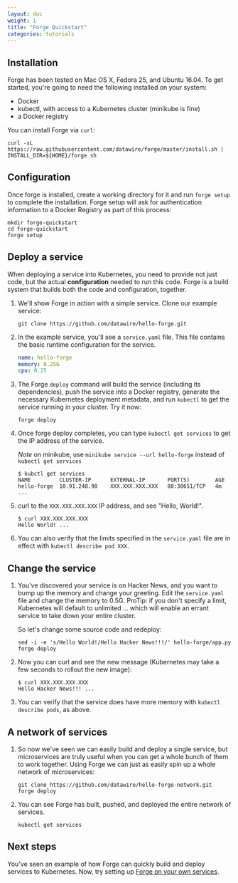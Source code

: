 ```yaml
---
layout: doc
weight: 1
title: "Forge Quickstart"
categories: tutorials
---
```


## Installation

Forge has been tested on Mac OS X, Fedora 25, and Ubuntu 16.04. To get started, you're going to need the following installed on your system:

* Docker
* kubectl, with access to a Kubernetes cluster (minikube is fine)
* a Docker registry

You can install Forge via `curl`:

```
curl -sL https://raw.githubusercontent.com/datawire/forge/master/install.sh | INSTALL_DIR=${HOME}/forge sh
```

## Configuration

Once forge is installed, create a working directory for it and run `forge setup` to complete the installation. Forge setup will ask for authentication information to a Docker Registry as part of this process:

```
mkdir forge-quickstart
cd forge-quickstart
forge setup
```

## Deploy a service

When deploying a service into Kubernetes, you need to provide not just code, but the actual <strong>configuration</strong> needed to run this code. Forge is a build system that builds both the code and configuration, together.

1. We'll show Forge in action with a simple service. Clone our example service:

   ```
   git clone https://github.com/datawire/hello-forge.git
   ```

2. In the example service, you'll see a `service.yaml` file. This file contains the basic runtime configuration for the service.

   ```yaml
   name: hello-forge
   memory: 0.25G
   cpu: 0.25
   ```

3. The Forge `deploy` command will build the service (including its dependencies), push the service into a Docker registry, generate the necessary Kubernetes deployment metadata, and run `kubectl` to get the service running in your cluster. Try it now:

   ```
   forge deploy
   ```

4. Once forge deploy completes, you can type `kubectl get services` to
   get the IP address of the service.

   *Note* on minikube, use `minikube service --url hello-forge` instead of `kubectl get services`

   ```
   $ kubctl get services
   NAME         CLUSTER-IP      EXTERNAL-IP       PORT(S)        AGE
   hello-forge  10.91.248.98    XXX.XXX.XXX.XXX   80:30651/TCP   4m
   ...
   ```

5. curl to the `XXX.XXX.XXX.XXX` IP address, and see "Hello, World!".


   ```
   $ curl XXX.XXX.XXX.XXX
   Hello World! ...
   ```

6. You can also verify that the limits specified in the `service.yaml` file are in effect with `kubectl describe pod XXX`.

## Change the service

1. You've discovered your service is on Hacker News, and you want to bump up the memory and change your greeting. Edit the `service.yaml` file and change the memory to 0.5G. ProTip: if you don't specify a limit, Kubernetes will default to unlimited ... which will enable an errant service to take down your entire cluster.

   So let's change some source code and redeploy:

   ```
   sed -i -e 's/Hello World!/Hello Hacker News!!!/' hello-forge/app.py
   forge deploy
   ```

2. Now you can curl and see the new message (Kubernetes may take a few
   seconds to rollout the new image):

   ```
   $ curl XXX.XXX.XXX.XXX
   Hello Hacker News!!! ...
   ```

3. You can verify that the service does have more memory with `kubectl describe pods`, as above.

## A network of services

1. So now we've seen we can easily build and deploy a single service,
   but microservices are truly useful when you can get a whole bunch of
   them to work together. Using Forge we can just as easily spin up a
   whole network of microservices:

   ```
   git clone https://github.com/datawire/hello-forge-network.git
   forge deploy
   ```

2. You can see Forge has built, pushed, and deployed the entire network of services.

   ```
   kubectl get services
   ```

## Next steps

You've seen an example of how Forge can quickly build and deploy services to Kubernetes. Now, try setting up <a href="using-forge.html">Forge on your own services</a>.
